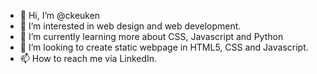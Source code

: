 - 👋 Hi, I’m @ckeuken
- 👀 I’m interested in web design and web development.
- 🌱 I’m currently learning more about CSS, Javascript and Python
- 💞️ I’m looking to create static webpage in HTML5, CSS and Javascript.
- 📫 How to reach me via LinkedIn.

<!---
ckeuken/ckeuken is a ✨ special ✨ repository because its `README.md` (this file) appears on your GitHub profile.
You can click the Preview link to take a look at your changes.
--->
